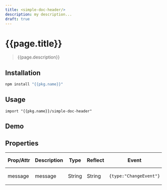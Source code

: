 ```yaml
---
title: <simple-doc-header/>
description: my description...
draft: true
---
```


# {{page.title}}

> {{page.description}}

## Installation

```bash
npm install "{{pkg.name}}"
```

## Usage

```raw
import "{{pkg.name}}/simple-doc-header"
```

## Demo

<simple-doc-header></simple-doc-header>

## Properties

| Prop/Attr | Description | Type   | Reflect | Event                  | Default Value         |
| --------- | ----------- | ------ | ------- | ---------------------- | --------------------- |
| message   | message     | String | String  | `{type:"ChangeEvent"}` | `"simple-doc-header"` |

<script type="module" src="simple-doc-header.js"><script>
